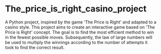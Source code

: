 # The_price_is_right_casino_project
A Python project, inspired by the game 'The Price is Right' and adapted to a casino style.
This project aims to create an interactive game based on 'The Price is Right' concept. The goal is to find the most efficient method to win in the fewest possible moves. Subsequently, the law of large numbers will be used to multiply the winnings according to the number of attempts it took to find the correct result.
